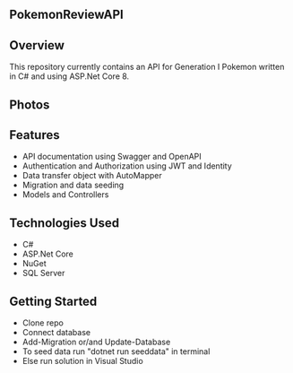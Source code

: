 ## PokemonReviewAPI

## Overview
This repository currently contains an API for Generation I Pokemon written in C# and using ASP.Net Core 8.

## Photos

## Features
- API documentation using Swagger and OpenAPI
- Authentication and Authorization using JWT and Identity
- Data transfer object with AutoMapper
- Migration and data seeding 
- Models and Controllers

## Technologies Used
- C#
- ASP.Net Core
- NuGet
- SQL Server

## Getting Started
- Clone repo
- Connect database 
- Add-Migration or/and Update-Database
- To seed data run "dotnet run seeddata" in terminal
- Else run solution in Visual Studio

